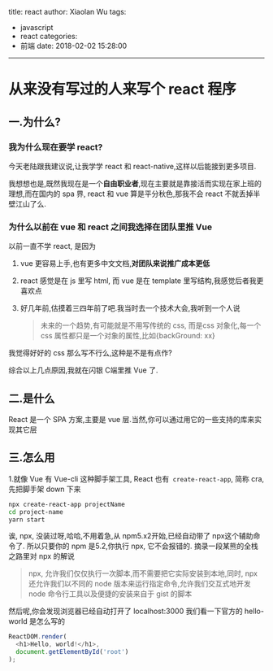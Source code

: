 title: react
author: Xiaolan Wu
tags:
  - javascript
  - react
categories:
  - 前端
date: 2018-02-02 15:28:00
---
# 从来没有写过的人来写个 react 程序
## 一.为什么?
### 我为什么现在要学 react?
今天老陆跟我建议说,让我学学 react 和 react-native,这样以后能接到更多项目.  

我想想也是,既然我现在是一个**自由职业者**,现在主要就是靠接活而实现在家上班的理想,而在国内的 spa 界, react 和 vue 算是平分秋色,那我不会 react 不就丢掉半壁江山了么.  
### 为什么以前在 vue 和 react 之间我选择在团队里推 Vue
以前一直不学 react, 是因为

1. vue 更容易上手,也有更多中文文档,**对团队来说推广成本更低**
2. react 感觉是在 js 里写 html, 而 vue 是在 template 里写结构,我感觉后者我更喜欢点
3. 好几年前,估摸着三四年前了吧.我当时去一个技术大会,我听到一个人说

	> 未来的一个趋势,有可能就是不用写传统的 css, 而是css 对象化,每一个 css 属性都只是一个对象的属性,比如{backGround: xx}
	
 我觉得好好的 css 那么写不行么,这种是不是有点作?  
 
综合以上几点原因,我就在闪银 C端里推 Vue 了.
## 二.是什么
React 是一个 SPA 方案,主要是 vue 层.当然,你可以通过用它的一些支持的库来实现其它层
## 三.怎么用
1.就像 Vue 有 Vue-cli 这种脚手架工具, React 也有` create-react-app`, 简称 cra,
先把脚手架 down 下来
```bash
npx create-react-app projectName
cd project-name
yarn start
```
诶, npx, 没装过呀,哈哈,不用着急,从 npm5.x2开始,已经自动带了 npx这个辅助命令了.
所以只要你的 npm 是5.2,你执行 npx, 它不会报错的.
摘录一段某熊的全栈之路里对 npx 的解说
> npx, 允许我们仅仅执行一次脚本,而不需要把它实际安装到本地,同时, npx 还允许我们以不同的 node 版本来运行指定命令,允许我们交互式地开发 node 命令行工具以及便捷的安装来自于 gist 的脚本

然后呢,你会发现浏览器已经自动打开了 localhost:3000
我们看一下官方的 hello-world 是怎么写的

```javascript
ReactDOM.render(
  <h1>Hello, world!</h1>,
  document.getElementById('root')
);
```